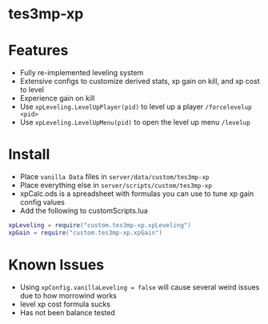 # tes3mp-xp

# Features
* Fully re-implemented leveling system
* Extensive configs to customize derived stats, xp gain on kill, and xp cost to level
* Experience gain on kill
* Use `xpLeveling.LevelUpPlayer(pid)` to level up a player `/forcelevelup <pid>`
* Use `xpLeveling.LevelUpMenu(pid)` to open the level up menu `/levelup`

# Install
* Place `vanilla Data` files in `server/data/custom/tes3mp-xp`
* Place everything else in `server/scripts/custom/tes3mp-xp`
* xpCalc.ods is a spreadsheet with formulas you can use to tune xp gain config values
* Add the following to customScripts.lua
```lua
xpLeveling = require("custom.tes3mp-xp.xpLeveling")
xpGain = require("custom.tes3mp-xp.xpGain")
```

# Known Issues
* Using `xpConfig.vanillaLeveling = false` will cause several weird issues due to how morrowind works
* level xp cost formula sucks
* Has not been balance tested